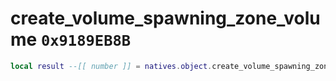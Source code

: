 # create_volume_spawning_zone_volume `0x9189EB8B`

```lua
local result --[[ number ]] = natives.object.create_volume_spawning_zone_volume(_unk0 --[[ number ]])
```